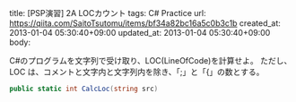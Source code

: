 title: [PSP演習] 2A LOCカウント
tags: C# Practice
url: https://qiita.com/SaitoTsutomu/items/bf34a82bc16a5c0b3c1b
created_at: 2013-01-04 05:30:40+09:00
updated_at: 2013-01-04 05:30:40+09:00
body:

C#のプログラムを文字列で受け取り、LOC(LineOfCode)を計算せよ。
ただし、LOC は、コメントと文字内と文字列内を除き、「;」と「{」の数とする。
```c#
public static int CalcLoc(string src)
```
